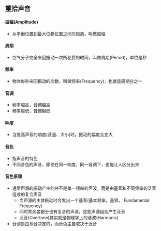 ## 重拾声音

#### 振幅(Amplitude)

* 从平衡位置到最大位移位置之间的距离，叫做振幅

#### 周期

* 空气分子完全来回振动一次所花费的时间，叫做周期(Period)，单位是秒

#### 频率

* 物体每秒来回振动的次数，叫做频率(Frequency)，也就是周期分之一

#### 音调

* 频率越高，音调越高
* 频率越低，音调越低

#### 响度

* 当提高声音的响度(音量、大小)时，振动的幅度会变大

#### 音色

* 指声音的特色
* 不同音色的声音，即使在同一响度、同一音调下，也能让人区分出来

#### 音色原理
  * 通常声源的振动产生的并不是单一频率的声波，而是由基音和不同频率的泛音组成的复合声音
    * 当声源的主体振动时会发出一个基音(基本频率，基频， Fundamental Frequency)
    * 同时其余各部分也有复合的声源，这些声源组合产生泛音
    * 泛音(Overtone)其实就是物理学上的谐波(Harmonic)
  * 音调是由基音决定的，而音色主要取决于泛音